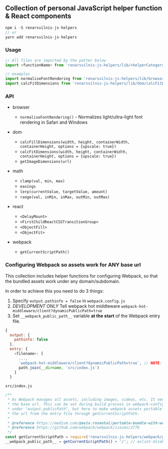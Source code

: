 
## Collection of personal JavaScript helper function & React components

```javascript
npm i -S renarsvilnis-js-helpers
// or
yarn add renarsvilnis-js-helpers
```

### Usage

```javascript
// All files are imported by the patter below
import <functionName> from 'renarsvilnis-js-helpers/lib/<helperCategory>/<functionName>';

// examples
import normaliseFontRendering from 'renarsvilnis-js-helpers/lib/browser/normaliseFontRendering';
import calcFitDimensions from 'renarsvilnis-js-helpers/lib/dom/calcFitDimensions';
```

### API
- browser
  - `normaliseFontRendering()` - Normalizes light/ultra-light font rendering in Safari and Windows

- dom
  - `calcFillDimensions(width, height, containerWidth, containerHeight, options = {upscale: true})`
  - `calcFitDimensions(width, height, containerWidth, containerHeight, options = {upscale: true})`
  - `getImageDimensions(url)`

- math
  - `clamp(val, min, max)`
  - `easings`
  - `lerp(currentValue, targetValue, amount)`
  - `range(val, inMin, inMax, outMin, outMax)`

- react
  - `<DelayMount>`
  - `<FirstChildReactCSSTransitionGroup>`
  - `<ObjectFill>`
  - `<ObjectFit>`

- webpack
  - `getCurrentScriptPath()`

### Configuring Webpack so assets work for ANY base url

This collection includes helper functions for configuring Webpack, so that the bundled assets work under any domain/subdomain.

In order to achieve this you need to do 3 things:

1. Specify `output.pathinfo = false` in `webpack.config.js`
2. *DEVELOPMENT ONLY* Tell webpack hot middleware `webpack-hot-middleware/client?dynamicPublicPath=true`
3. Set `__webpack_public_path__` variable **at the start** of the Webpack entry file.


```javascript
{
  output: {
    pathinfo: false
  },
  entry: {
    <filename>: [
      ...,
      `webpack-hot-middleware/client?dynamicPublicPath=true`, // NOTE: added only while developing
      path.join(__dirname, 'src/index.js')
    ]
  }
```

`src/index.js`

```javaScript
/**
 * As Webpack manages all assets, including images, videos, etc. It needs to know
 * the base url. This can be set during build process in webpack-config
 * under "output.publicPath", but here to make webpack assets portable we fetch
 * the url from the entry file through getCurrentScriptPath.
 *
 * @reference https://medium.com/@aviv.rosental/portable-bundle-with-webpack-d2eed216cd4c#.8d0ei927i
 * @reference https://github.com/webpack/webpack/issues/2776
 */
const getCurrentScriptPath = require('renarsvilnis-js-helpers/webpack/getCurrentScriptPath').default;
__webpack_public_path__ = getCurrentScriptPath() + '/'; // eslint-disable-line camelcase, no-undef
```
